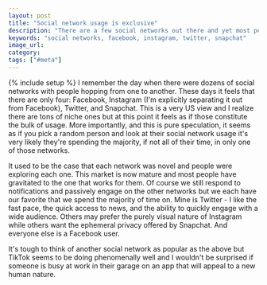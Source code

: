 ```yaml
---
layout: post
title: "Social network usage is exclusive"
description: "There are a few social networks out there and yet most people use one almost exclusively."
keywords: "social networks, facebook, instagram, twitter, snapchat"
image_url:
category:
tags: ["#meta"]
---
```

{% include setup %}
I remember the day when there were dozens of social networks with people hopping from one to another. These days it feels that there are only four: Facebook, Instagram (I'm explicitly separating it out from Facebook), Twitter, and Snapchat. This is a very US view and I realize there are tons of niche ones but at this point it feels as if those constitute the bulk of usage. More importantly, and this is pure speculation, it seems as if you pick a random person and look at their social network usage it's very likely they're spending the majority, if not all of their time, in only one of those networks.

It used to be the case that each network was novel and people were exploring each one. This market is now mature and most people have gravitated to the one that works for them. Of course we still respond to notifications and passively engage on the other networks but we each have our favorite that we spend the majority of time on. Mine is Twitter - I like the fast pace, the quick access to news, and the ability to quickly engage with a wide audience. Others may prefer the purely visual nature of Instagram while others want the ephemeral privacy offered by Snapchat. And everyone else is a Facebook user.

It's tough to think of another social network as popular as the above but TikTok seems to be doing phenomenally well and I wouldn't be surprised if someone is busy at work in their garage on an app that will appeal to a new human nature.
